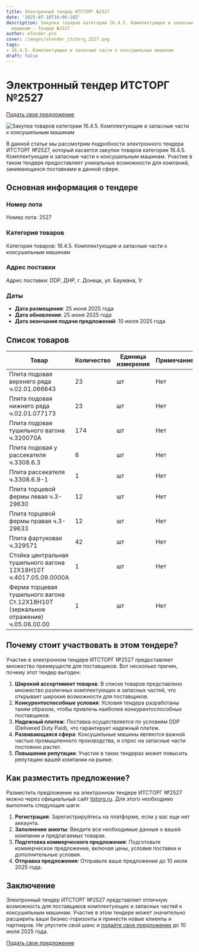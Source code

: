 ```yaml
---
title: Электронный тендер ИТСТОРГ №2527
date: '2025-07-10T16:06:10Z'
description: Закупка товаров категории 16.4.5. Комплектующие и запасные части к коксушильных
  машинам - Тендер №2527
author: eTender.pro
cover: /images/etender_itstorg_2527.png
tags:
- 16.4.5. Комплектующие и запасные части к коксушильных машинам
draft: false
---
```

# Электронный тендер ИТСТОРГ №2527

[Подать свое предложение](https://itstorg.ru/tender-2527?utm_source=etender)

![Закупка товаров категории 16.4.5. Комплектующие и запасные части к коксушильным машинам](/images/etender_itstorg_2527.png)

В данной статье мы рассмотрим подробности электронного тендера ИТСТОРГ №2527, который касается закупки товаров категории 16.4.5. Комплектующие и запасные части к коксушильным машинам. Участие в таком тендере предоставляет уникальные возможности для компаний, занимающихся поставками в данной сфере.

## Основная информация о тендере

### Номер лота
Номер лота: 2527

### Категория товаров
Категория товаров: 16.4.5. Комплектующие и запасные части к коксушильным машинам

### Адрес поставки
Адрес поставки: DDP, ДНР, г. Донецк, ул. Баумана, 1г

### Даты
- **Дата размещения**: 25 июня 2025 года
- **Дата обновления**: 25 июня 2025 года
- **Дата окончания подачи предложений**: 10 июля 2025 года

## Список товаров

| Товар                                                                 | Количество | Единица измерения | Примечание |
|----------------------------------------------------------------------|------------|-------------------|------------|
| Плита подовая верхнего ряда ч.02.01.066643                           | 23         | шт                | Нет        |
| Плита подовая нижнего ряда ч.02.01.077173                           | 23         | шт                | Нет        |
| Плита подовая тушильного вагона ч.320070А                           | 174        | шт                | Нет        |
| Плита подовая у рассекателя ч.3308.6.3                              | 6          | шт                | Нет        |
| Плита рассекателя ч.3308.6.9-1                                      | 1          | шт                | Нет        |
| Плита торцевой фермы левая ч.3-29630                                | 12         | шт                | Нет        |
| Плита торцевой фермы правая ч.3-29633                               | 12         | шт                | Нет        |
| Плита фартуковая ч.329571                                           | 42         | шт                | Нет        |
| Стойка центральная тушильного вагона 12Х18Н10Т ч.4017.05.09.0000А   | 1          | шт                | Нет        |
| Ферма торцевая тушильного вагона Ст.12Х18Н10Т (зеркальное отражение) ч.05.06.00.00 | 1          | шт                | Нет        |

## Почему стоит участвовать в этом тендере?

Участие в электронном тендере ИТСТОРГ №2527 предоставляет множество преимуществ для поставщиков. Вот несколько причин, почему этот тендер выгоден:

1. **Широкий ассортимент товаров**: В списке товаров представлено множество различных комплектующих и запасных частей, что открывает широкие возможности для поставщиков.
2. **Конкурентоспособные условия**: Условия тендера разработаны таким образом, чтобы привлечь наиболее конкурентоспособных поставщиков.
3. **Надежный платеж**: Поставка осуществляется по условиям DDP (Delivered Duty Paid), что гарантирует надежный платеж.
4. **Развивающаяся сфера**: Коксушильные машины являются важной частью промышленного производства, и спрос на запасные части постоянно растет.
5. **Повышение репутации**: Участие в таких тендерах может повысить репутацию вашей компании на рынке.

## Как разместить предложение?

Разместить предложение на электронном тендере ИТСТОРГ №2527 можно через официальный сайт [itstorg.ru](https://itstorg.ru/tender-2527?utm_source=etender). Для этого необходимо выполнить следующие шаги:

1. **Регистрация**: Зарегистрируйтесь на платформе, если у вас еще нет аккаунта.
2. **Заполнение анкеты**: Введите все необходимые данные о вашей компании и предлагаемых товарах.
3. **Подготовка коммерческого предложения**: Подготовьте коммерческое предложение, включая цены, условия поставки и дополнительные условия.
4. **Отправка предложения**: Отправьте ваше предложение до 10 июля 2025 года.

## Заключение

Электронный тендер ИТСТОРГ №2527 представляет отличную возможность для поставщиков комплектующих и запасных частей к коксушильным машинам. Участие в этом тендере может значительно расширить ваши бизнес-горизонты и принести новые клиенты и партнеров. Не упустите свой шанс и [подайте свое предложение](https://itstorg.ru/tender-2527?utm_source=etender) до 10 июля 2025 года.

[Подать свое предложение](https://itstorg.ru/tender-2527?utm_source=etender)